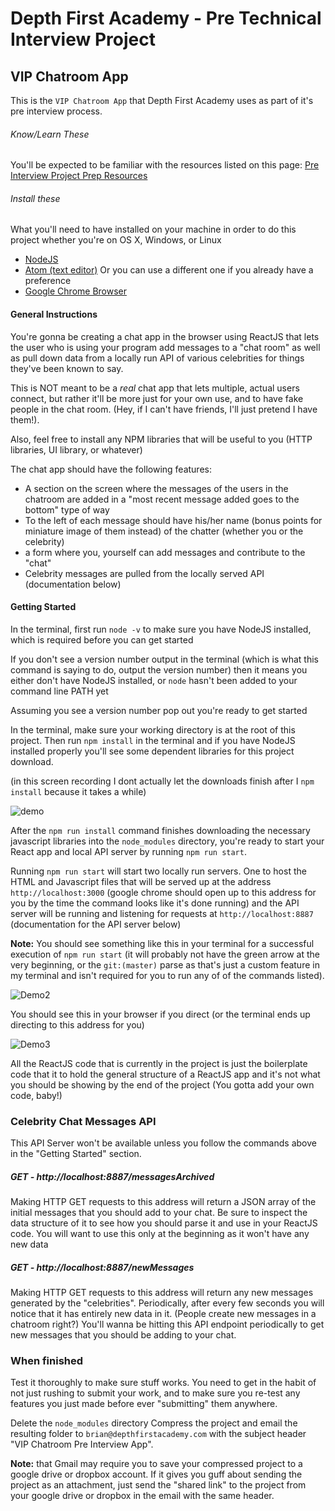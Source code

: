 # Depth First Academy - Pre Technical Interview Project

## VIP Chatroom App
This is the `VIP Chatroom App` that Depth First Academy uses as part of it's pre interview process.


###### Know/Learn These
You'll be expected to be familiar with the resources listed on this page:
[Pre Interview Project Prep Resources](http://www.depthfirstacademy.com/admissionsprep/)

###### Install these
What you'll need to have installed on your machine in order to do this project whether you're on OS X, Windows, or Linux
  - [NodeJS](https://nodejs.org/en/download/)
  - [Atom (text editor)](https://github.com/facebookincubator/create-react-app/blob/master/CHANGELOG.md) Or you can use a different one if you already have a preference
  - [Google Chrome Browser](https://www.google.com/chrome/browser/desktop/index.html)


#### General Instructions
You're gonna be creating a chat app in the browser using ReactJS that lets the user who is using your program add messages to a "chat room" as well as pull down data from a locally run API of various celebrities for things they've been known to say.

This is NOT meant to be a _real_ chat app that lets multiple, actual users connect, but rather it'll be more just for your own use, and to have fake people in the chat room. (Hey, if I can't have friends, I'll just pretend I have them!).

Also, feel free to install any NPM libraries that will be useful to you (HTTP libraries, UI library, or whatever)

The chat app should have the following features:
- A section on the screen where the messages of the users in the chatroom are added in a "most recent message added goes to the bottom" type of way
- To the left of each message should have his/her name (bonus points for miniature image of them instead) of the chatter (whether you or the celebrity)
- a form where you, yourself can add messages and contribute to the "chat"
- Celebrity messages are pulled from the locally served API (documentation below)


#### Getting Started

In the terminal, first run `node -v` to make sure you have NodeJS installed, which is required before you can get started

If you don't see a version number output in the terminal (which is what this command is saying to do, output the version number) then it means you either don't have NodeJS installed, or `node` hasn't been added to your command line PATH yet

Assuming you see a version number pop out you're ready to get started

In the terminal, make sure your working directory is at the root of this project. Then run `npm install` in the terminal and if you have NodeJS installed properly you'll see some dependent libraries for this project download.

(in this screen recording I dont actually let the downloads finish after I `npm install` because it takes a while)

![demo](https://user-images.githubusercontent.com/8462738/28371065-2a066462-6c59-11e7-95d2-947110418639.gif)

After the `npm run install` command finishes downloading the necessary javascript libraries into the `node_modules` directory, you're ready to start your React app and local API server by running
`npm run start`.

Running `npm run start` will start two locally run servers. One to host the HTML and Javascript files that will be served up at the address `http://localhost:3000` (google chrome should open up to this address for you by the time the command looks like it's done running) and the API server will be running and listening for requests at `http://localhost:8887` (documentation for the API server below)

**Note:** You should see something like this in your terminal for a successful execution of `npm run start` (it will probably not have the green arrow at the very beginning, or the `git:(master)` parse as that's just a custom feature in my terminal and isn't required for you to run any of of the commands listed).

![Demo2](https://user-images.githubusercontent.com/8462738/28372019-dba6c64c-6c5b-11e7-8b9e-95c33926cb60.png)

You should see this in your browser if you direct (or the terminal ends up directing to this address for you)

![Demo3](https://user-images.githubusercontent.com/8462738/28372232-63819722-6c5c-11e7-9267-42a254499caa.png)

All the ReactJS code that is currently in the project is just the boilerplate code that it to hold the general structure of a ReactJS app and it's not what you should be showing by the end of the project (You gotta add your own code, baby!)


### Celebrity Chat Messages API
This API Server won't be available unless you follow the commands above in the "Getting Started" section.

##### GET - http://localhost:8887/messagesArchived
Making HTTP GET requests to this address will return a JSON array of the initial messages that you should add to your chat. Be sure to inspect the data structure of it to see how you should parse it and use in your ReactJS code. You will want to use this only at the beginning as it won't have any new data

##### GET - http://localhost:8887/newMessages
Making HTTP GET requests to this address will return any new messages generated by the "celebrities". Periodically, after every few seconds you will notice that it has entirely new data in it. (People create new messages in a chatroom right?) You'll wanna be hitting this API endpoint periodically to get new messages that you should be adding to your chat.


### When finished
Test it thoroughly to make sure stuff works. You need to get in the habit of not just rushing to submit your work, and to make sure you re-test any features you just made before ever "submitting" them anywhere.

Delete the `node_modules` directory
Compress the project and email the resulting folder to `brian@depthfirstacademy.com` with the subject header "VIP Chatroom Pre Interview App".

**Note:** that Gmail may require you to save your compressed project to a google drive or dropbox account. If it gives you guff about sending the project as an attachment, just send the "shared link" to the project from your google drive or dropbox in the email with the same header.







